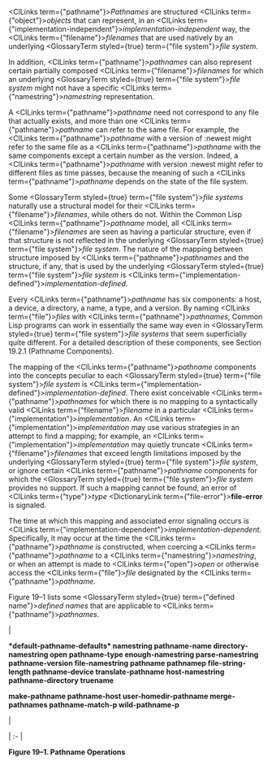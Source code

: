 
 



<ClLinks  term={"pathname"}><i>Pathnames</i></ClLinks> are structured <ClLinks  term={"object"}><i>objects</i></ClLinks> that can represent, in an <ClLinks  term={"implementation-independent"}><i>implementation-independent</i></ClLinks> way, the <ClLinks  term={"filename"}><i>filenames</i></ClLinks> that are used natively by an underlying <GlossaryTerm styled={true} term={"file system"}><i>file system</i></GlossaryTerm>. 



In addition, <ClLinks  term={"pathname"}><i>pathnames</i></ClLinks> can also represent certain partially composed <ClLinks  term={"filename"}><i>filenames</i></ClLinks> for which an underlying <GlossaryTerm styled={true} term={"file system"}><i>file system</i></GlossaryTerm> might not have a specific <ClLinks  term={"namestring"}><i>namestring</i></ClLinks> representation. 



A <ClLinks  term={"pathname"}><i>pathname</i></ClLinks> need not correspond to any file that actually exists, and more than one <ClLinks  term={"pathname"}><i>pathname</i></ClLinks> can refer to the same file. For example, the <ClLinks  term={"pathname"}><i>pathname</i></ClLinks> with a version of :newest might refer to the same file as a <ClLinks  term={"pathname"}><i>pathname</i></ClLinks> with the same components except a certain number as the version. Indeed, a <ClLinks  term={"pathname"}><i>pathname</i></ClLinks> with version :newest might refer to different files as time passes, because the meaning of such a <ClLinks  term={"pathname"}><i>pathname</i></ClLinks> depends on the state of the file system. 



Some <GlossaryTerm styled={true} term={"file system"}><i>file systems</i></GlossaryTerm> naturally use a structural model for their <ClLinks  term={"filename"}><i>filenames</i></ClLinks>, while others do not. Within the Common Lisp <ClLinks  term={"pathname"}><i>pathname</i></ClLinks> model, all <ClLinks  term={"filename"}><i>filenames</i></ClLinks> are seen as having a particular structure, even if that structure is not reflected in the underlying <GlossaryTerm styled={true} term={"file system"}><i>file system</i></GlossaryTerm>. The nature of the mapping between structure imposed by <ClLinks  term={"pathname"}><i>pathnames</i></ClLinks> and the structure, if any, that is used by the underlying <GlossaryTerm styled={true} term={"file system"}><i>file system</i></GlossaryTerm> is <ClLinks  term={"implementation-defined"}><i>implementation-defined</i></ClLinks>. 







 



 



Every <ClLinks  term={"pathname"}><i>pathname</i></ClLinks> has six components: a host, a device, a directory, a name, a type, and a version. By naming <ClLinks  term={"file"}><i>files</i></ClLinks> with <ClLinks  term={"pathname"}><i>pathnames</i></ClLinks>, Common Lisp programs can work in essentially the same way even in <GlossaryTerm styled={true} term={"file system"}><i>file systems</i></GlossaryTerm> that seem superficially quite different. For a detailed description of these components, see Section 19.2.1 (Pathname Components). 



The mapping of the <ClLinks  term={"pathname"}><i>pathname</i></ClLinks> components into the concepts peculiar to each <GlossaryTerm styled={true} term={"file system"}><i>file system</i></GlossaryTerm> is <ClLinks  term={"implementation-defined"}><i>implementation-defined</i></ClLinks>. There exist conceivable <ClLinks  term={"pathname"}><i>pathnames</i></ClLinks> for which there is no mapping to a syntactically valid <ClLinks  term={"filename"}><i>filename</i></ClLinks> in a particular <ClLinks  term={"implementation"}><i>implementation</i></ClLinks>. An <ClLinks  term={"implementation"}><i>implementation</i></ClLinks> may use various strategies in an attempt to find a mapping; for example, an <ClLinks  term={"implementation"}><i>implementation</i></ClLinks> may quietly truncate <ClLinks  term={"filename"}><i>filenames</i></ClLinks> that exceed length limitations imposed by the underlying <GlossaryTerm styled={true} term={"file system"}><i>file system</i></GlossaryTerm>, or ignore certain <ClLinks  term={"pathname"}><i>pathname</i></ClLinks> components for which the <GlossaryTerm styled={true} term={"file system"}><i>file system</i></GlossaryTerm> provides no support. If such a mapping cannot be found, an error of <ClLinks  term={"type"}><i>type</i></ClLinks> <DictionaryLink  term={"file-error"}><b>file-error</b></DictionaryLink> is signaled. 



The time at which this mapping and associated error signaling occurs is <ClLinks  term={"implementation-dependent"}><i>implementation-dependent</i></ClLinks>. Specifically, it may occur at the time the <ClLinks  term={"pathname"}><i>pathname</i></ClLinks> is constructed, when coercing a <ClLinks  term={"pathname"}><i>pathname</i></ClLinks> to a <ClLinks  term={"namestring"}><i>namestring</i></ClLinks>, or when an attempt is made to <ClLinks  term={"open"}><i>open</i></ClLinks> or otherwise access the <ClLinks  term={"file"}><i>file</i></ClLinks> designated by the <ClLinks  term={"pathname"}><i>pathname</i></ClLinks>. 



Figure 19–1 lists some <GlossaryTerm styled={true} term={"defined name"}><i>defined names</i></GlossaryTerm> that are applicable to <ClLinks  term={"pathname"}><i>pathnames</i></ClLinks>. 



|<p>**\*default-pathname-defaults\* namestring pathname-name directory-namestring open pathname-type enough-namestring parse-namestring pathname-version file-namestring pathname pathnamep file-string-length pathname-device translate-pathname host-namestring pathname-directory truename** </p><p>**make-pathname pathname-host user-homedir-pathname merge-pathnames pathname-match-p wild-pathname-p**</p>|

| :- |





**Figure 19–1. Pathname Operations** 



